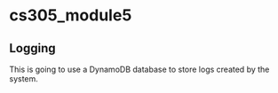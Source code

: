 # cs305_module5


## Logging
This is going to use a DynamoDB database to store logs created by the system.
